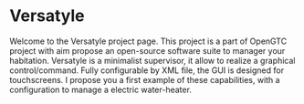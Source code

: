 # Versatyle
Welcome to the Versatyle project page.
This project is a part of OpenGTC project with aim propose an open-source software suite to manager your habitation.
Versatyle is a minimalist supervisor, it allow to realize a graphical control/command.
Fully configurable by XML file, the GUI is designed for touchscreens.
I propose you a first example of these capabilities, with a configuration to manage a electric water-heater.
